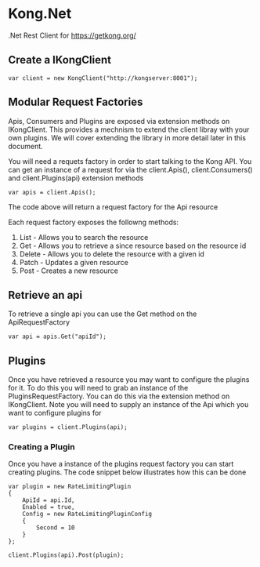 # Kong.Net

.Net Rest Client for https://getkong.org/

## Create a IKongClient

    var client = new KongClient("http://kongserver:8001");

## Modular Request Factories

Apis, Consumers and Plugins are exposed via extension methods on IKongClient. This provides a mechnism to extend the client libray with your own plugins. We will cover extending the library in more detail later in this document.

You will need a requets factory in order to start talking to the Kong API. You can get an instance of a request for via the client.Apis(), client.Consumers() and client.Plugins(api) extension methods

    var apis = client.Apis();

The code above will return a request factory for the Api resource

Each request factory exposes the followng methods:

1. List - Allows you to search the resource
2. Get - Allows you to retrieve a since resource based on the resource id
3. Delete - Allows you to delete the resource with a given id
4. Patch - Updates a given resource
5. Post - Creates a new resource

## Retrieve an api

To retrieve a single api you can use the Get method on the ApiRequestFactory

    var api = apis.Get("apiId");

## Plugins

Once you have retrieved a resource you may want to configure the plugins for it. To do this you will need to grab an instance of the PluginsRequestFactory. You can do this via the extension method on IKongClient. Note you will need to supply an instance of the Api which you want to configure plugins for

    var plugins = client.Plugins(api);

### Creating a Plugin

Once you have a instance of the plugins request factory you can start creating plugins. The code snippet below illustrates how this can be done

    var plugin = new RateLimitingPlugin
    {
        ApiId = api.Id,
        Enabled = true,
        Config = new RateLimitingPluginConfig
        {
            Second = 10
        }
    };

    client.Plugins(api).Post(plugin);